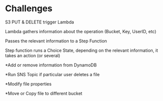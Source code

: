 # Challenges

S3 PUT & DELETE trigger Lambda

Lambda gathers information about the operation (Bucket, Key, UserID, etc)

Passes the relevant information to a Step Function

Step function runs a Choice State, depending on the relevant information, it takes an action (or several)

*Add or remove information from DynamoDB

*Run SNS Topic if particular user deletes a file

*Modify file properties

*Move or Copy file to different bucket


